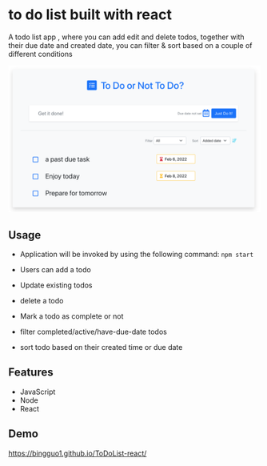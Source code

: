 # to do list built with react
A todo list app , where you can add edit and delete todos, together with their due date and created date, you can filter & sort based on a couple of different conditions 

![Screenshot of Todo List](doc/todolist-react.png)

## Usage

* Application will be invoked by using the following command:
    `npm start`

* Users can add a todo

* Update existing todos

* delete a todo 

* Mark a todo as complete or not

* filter completed/active/have-due-date todos

* sort todo based on their created time or due date 


## Features

* JavaScript
* Node
* React

## Demo

https://bingguo1.github.io/ToDoList-react/
